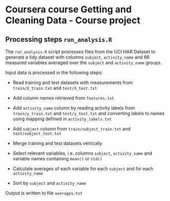 # Coursera course Getting and Cleaning Data - Course project


## Processing steps ```run_analysis.R```

The ```run_analysis.R``` script processes files from the UCI HAR Dataset to generate a tidy dataset with columns ```subject```, ```activity_name``` and 66 measured variables averaged over the ```subject``` and ```activity_name``` groups.

Input data is processed in the following steps:

 * Read training and test datasets with measurements from ```train/X_train.txt``` and ```test/X_test.txt```

 * Add column names retrieved from ```features.txt```

 * Add ```activity_name``` column by reading activity labels from ```train/y_train.txt``` and ```test/y_test.txt``` and converting labels to names using mapping defined in ```activity_labels.txt```

 * Add ```subject``` column from ```train/subject_train.txt``` and ```test/subject_test.txt```

 * Merge training and test datasets vertically

 * Select relevant variables, i.e. columns ```subject```, ```activity_name``` and variable names containing ```mean()``` or ```std()```

 * Calculate averages of each variable for each ```subject``` and for each ```activity_name```

 * Sort by ```subject``` and ```activity_name```

Output is written to file ```averages.txt```